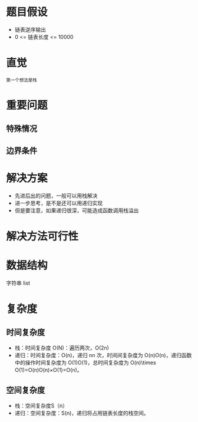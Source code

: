 # 题目假设
- 链表逆序输出
- 0 <= 链表长度 <= 10000
# 直觉
    第一个想法是栈
# 重要问题

## 特殊情况

## 边界条件

# 解决方案
- 先进后出的问题，一般可以用栈解决
- 进一步思考，是不是还可以用递归实现
- 但是要注意，如果递归很深，可能造成函数调用栈溢出

# 解决方法可行性

# 数据结构
字符串 list

# 复杂度
## 时间复杂度
- 栈：时间复杂度 O(N)：遍历两次，O(2n)
- 递归：时间复杂度：O(n)，递归 nn 次，时间间复杂度为 O(n)O(n)，递归函数中的操作时间复杂度为 O(1)O(1)，总时间复杂度为 O(n)\times O(1)=O(n)O(n)×O(1)=O(n)。
## 空间复杂度
- 栈：空间复杂度S（n）
- 递归：空间复杂度：S(n)，递归将占用链表长度的栈空间。
